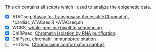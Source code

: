 This dir contains all scripts which I used to analyze the epigenetic data.

- [x] ATACseq, [Assay for Transposase Accessible Chromatin](https://en.wikipedia.org/wiki/ATAC-seq)), 
      *cardiac_ATACseq.R
      *ATACseq.sh
- [x] WGBS, [whole-genome bisulfite sequencing](https://en.wikipedia.org/wiki/Bisulfite_sequencing).
- [x] ChIRPseq, [Chromatin Isolation by RNA purification](https://en.wikipedia.org/wiki/ChiRP-Seq).
- [x] ChIPseq, [chromatin immunoprecipitation](https://en.wikipedia.org/wiki/ChIP-sequencing)
- [ ] Hi-Cseq, [Chromosome conformation capture](https://en.wikipedia.org/wiki/Chromosome_conformation_capture)